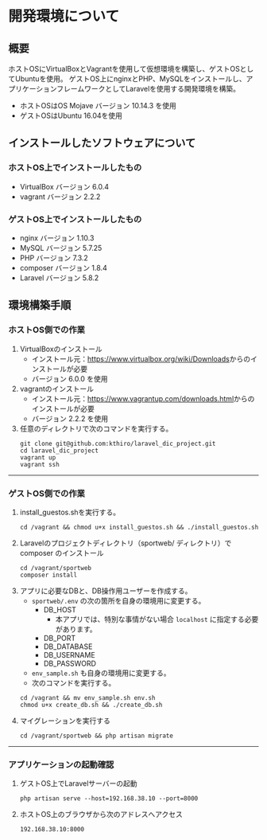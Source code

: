 # 開発環境について
## 概要
ホストOSにVirtualBoxとVagrantを使用して仮想環境を構築し、ゲストOSとしてUbuntuを使用。
ゲストOS上にnginxとPHP、MySQLをインストールし、アプリケーションフレームワークとしてLaravelを使用する開発環境を構築。  

* ホストOSはOS Mojave バージョン 10.14.3 を使用
* ゲストOSはUbuntu 16.04を使用

## インストールしたソフトウェアについて

### ホストOS上でインストールしたもの
* VirtualBox バージョン 6.0.4
* vagrant バージョン 2.2.2

### ゲストOS上でインストールしたもの
* nginx バージョン 1.10.3
* MySQL バージョン 5.7.25
* PHP バージョン 7.3.2
* composer バージョン 1.8.4
* Laravel バージョン 5.8.2

## 環境構築手順
### ホストOS側での作業
1. VirtualBoxのインストール
    * インストール元：<https://www.virtualbox.org/wiki/Downloads>からのインストールが必要
    * バージョン 6.0.0 を使用
2. vagrantのインストール
    * インストール元：<https://www.vagrantup.com/downloads.html>からのインストールが必要
    * バージョン 2.2.2 を使用
3. 任意のディレクトリで次のコマンドを実行する。
    ```
    git clone git@github.com:kthiro/laravel_dic_project.git
    cd laravel_dic_project
    vagrant up
    vagrant ssh
    ```
----------------------
### ゲストOS側での作業
1. install_guestos.shを実行する。
    ```
    cd /vagrant && chmod u+x install_guestos.sh && ./install_guestos.sh
    ```
2. Laravelのプロジェクトディレクトリ（sportweb/ ディレクトリ）で composer のインストール
    ```
    cd /vagrant/sportweb
    composer install
    ```
3. アプリに必要なDBと、DB操作用ユーザーを作成する。
    * ` sportweb/.env ` の次の箇所を自身の環境用に変更する。
        * DB_HOST
            * 本アプリでは、特別な事情がない場合 ` localhost ` に指定する必要があります。
        * DB_PORT
        * DB_DATABASE
        * DB_USERNAME
        * DB_PASSWORD
    * ` env_sample.sh ` も自身の環境用に変更する。
    * 次のコマンドを実行する。
    ```
    cd /vagrant && mv env_sample.sh env.sh
    chmod u+x create_db.sh && ./create_db.sh
    ```
4. マイグレーションを実行する
    ```
    cd /vagrant/sportweb && php artisan migrate
    ```

-----------------------
### アプリケーションの起動確認
1. ゲストOS上でLaravelサーバーの起動
    ```
    php artisan serve --host=192.168.38.10 --port=8000
    ```
2. ホストOS上のブラウザから次のアドレスへアクセス
    ```
    192.168.38.10:8000
    ```
